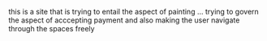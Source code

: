 this is a site that is trying to entail the aspect of painting ... trying to govern the aspect of acccepting payment and also making the user navigate through the spaces freely

